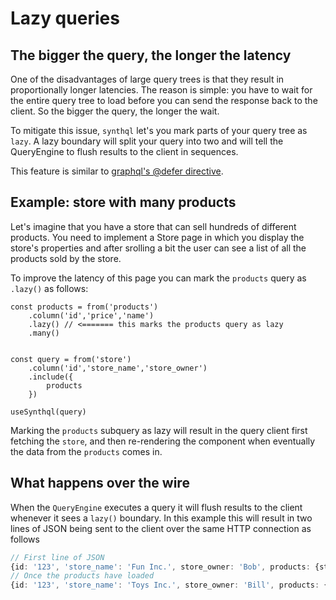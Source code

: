 # Lazy queries

## The bigger the query, the longer the latency
One of the disadvantages of large query trees is that they result in proportionally longer latencies. The reason is simple: you have to wait for the entire query tree to load before you can send the response back to the client. So the bigger the query, the longer the wait.

To mitigate this issue, `synthql` let's you mark parts of your query tree as `lazy`. A lazy boundary will split your query into two and will tell the QueryEngine to flush results to the client in sequences.

This feature is similar to [graphql's @defer directive](https://graphql.org/blog/2020-12-08-improving-latency-with-defer-and-stream-directives/).

## Example: store with many products

Let's imagine that you have a store that can sell hundreds of different products. You need to implement a Store page in which you display the store's properties and after srolling a bit the user can see a list of all the products sold by the store.

To improve the latency of this page you can mark the `products` query as `.lazy()` as follows:

```tsx
const products = from('products')
    .column('id','price','name')
    .lazy() // <======= this marks the products query as lazy
    .many()


const query = from('store')
    .column('id','store_name','store_owner')
    .include({
        products
    })

useSynthql(query)
```

Marking the `products` subquery as lazy will result in the query client first fetching the `store`, and then re-rendering the component when eventually the data from the `products` comes in.

## What happens over the wire

When the `QueryEngine` executes a query it will flush results to the client whenever it sees a `lazy()` boundary. In this example this will result in two lines of JSON being sent to the client over the same HTTP connection as follows

```ts
// First line of JSON
{id: '123', 'store_name': 'Fun Inc.', store_owner: 'Bob', products: {status:'pending'}}
// Once the products have loaded
{id: '123', 'store_name': 'Toys Inc.', store_owner: 'Bill', products: {status:'done', data: [...]}}
```



